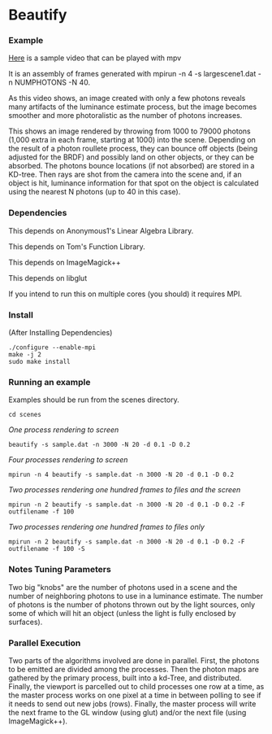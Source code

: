 Beautify
=====================================================

### Example

<!-- ![increasing photons with up to a forty-photon sample](largescene-ns-40N-mpi4-0.gif  "From 1000 to 79000 photons") -->

<!--
<video width="320" height="240" controls>
  <source src="https://kingcountybusinesslaw.com/misc/largescene-ns-40N-mpi4-0-html5.mp4" type="video/mp4">
Your browser does not support the video tag.
</video> 

<a href="https://kingcountybusinesslaw.com/tom/gitlist/beautify.git/raw/master/video/largescene-ns-40N-mpi4-0.mp4"><img src="blob/master/largescene-ns-40N-mpi4-0.gif"></a>
-->

<a href="https://kingcountybusinesslaw.com/misc/largescene-ns-40N-mpi4-0.mp4">Here</a> is a sample video that can be played with mpv

It is an assembly of frames generated with mpirun -n 4 -s largescene1.dat -n NUMPHOTONS -N 40.

As this video shows, an image created with only a few photons reveals many artifacts of the luminance estimate process, but the image becomes smoother and more photoralistic as the number of photons increases.

This shows an image rendered by throwing from 1000 to 79000 photons (1,000 extra in each frame, starting at 1000) into the scene. Depending on the result of a photon roullete process, they can bounce off objects (being adjusted for the BRDF) and possibly land on other objects, or they can be absorbed. The photons bounce locations (if not absorbed) are stored in a KD-tree. Then rays are shot from the camera into the scene and, if an object is hit, luminance information for that spot on the object is calculated using the nearest N photons (up to 40 in this case). 

### Dependencies


This depends on Anonymous1's Linear Algebra Library.

This depends on Tom's Function Library.

This depends on ImageMagick++

This depends on libglut

If you intend to run this on multiple cores (you should) it requires MPI.

### Install

(After Installing Dependencies)

```
./configure --enable-mpi
make -j 2
sudo make install
```

### Running an example

Examples should be run from the scenes directory.

`cd scenes`

*One process rendering to screen*

`beautify -s sample.dat -n 3000 -N 20 -d 0.1 -D 0.2`

*Four processes rendering to screen*

`mpirun -n 4 beautify -s sample.dat -n 3000 -N 20 -d 0.1 -D 0.2`

*Two processes rendering one hundred frames to files and the screen*

`mpirun -n 2 beautify -s sample.dat -n 3000 -N 20 -d 0.1 -D 0.2 -F outfilename -f 100`

*Two processes rendering one hundred frames to files only*

`mpirun -n 2 beautify -s sample.dat -n 3000 -N 20 -d 0.1 -D 0.2 -F outfilename -f 100 -S`

### Notes Tuning Parameters

Two big "knobs" are the number of photons used in a scene and the number
of neighboring photons to use in a luminance estimate. The number of photons
is the number of photons thrown out by the light sources, only some of which
will hit an object (unless the light is fully enclosed by surfaces).

### Parallel Execution

Two parts of the algorithms involved are done in parallel. First, the photons to be
emitted are divided among the processes. Then the photon maps are gathered by the
primary process, built into a kd-Tree, and distributed. Finally, the viewport is
parcelled out to child processes one row at a time, as the master process works
on one pixel at a time in between polling to see if it needs to send out new
jobs (rows). Finally, the master process will write the next frame to the GL
window (using glut) and/or the next file (using ImageMagick++).
